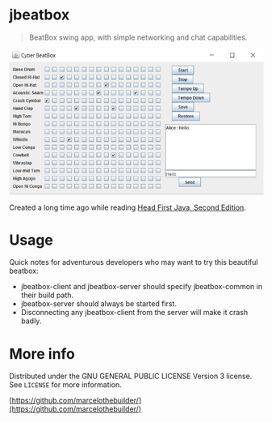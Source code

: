 # jbeatbox
> BeatBox swing app, with simple networking and chat capabilities.

![Main Screen](https://raw.githubusercontent.com/marcelothebuilder/jbeatbox/master/docs/main_demo.png "Main Screen")

Created a long time ago while reading [Head First Java, Second Edition](http://www.headfirstlabs.com/books/hfjava/).

# Usage

Quick notes for adventurous developers who may want to try this beautiful beatbox:

* jbeatbox-client and jbeatbox-server should specify jbeatbox-common in their build path.
* jbeatbox-server should always be started first.
* Disconnecting any jbeatbox-client from the server will make it crash badly.

# More info

Distributed under the GNU GENERAL PUBLIC LICENSE Version 3 license. See ``LICENSE`` for more information.

[https://github.com/marcelothebuilder/](https://github.com/marcelothebuilder/)
